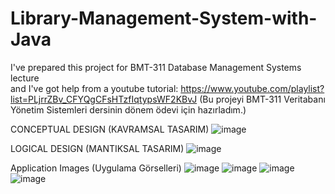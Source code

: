 # Library-Management-System-with-Java
I've prepared this project for BMT-311 Database Management Systems lecture  
and I've got help from a youtube tutorial: https://www.youtube.com/playlist?list=PLjrrZBv_CFYQgCFsHTzfIqtypsWF2KBvJ
(Bu projeyi BMT-311 Veritabanı Yönetim Sistemleri dersinin dönem ödevi için hazırladım.) 

CONCEPTUAL DESIGN (KAVRAMSAL TASARIM)
![image](https://user-images.githubusercontent.com/77192206/211918441-61d59f9d-6e86-485d-abc6-98352d8b6257.png)

LOGICAL DESIGN (MANTIKSAL TASARIM)
![image](https://user-images.githubusercontent.com/77192206/211918532-cbeefd69-7fa6-4929-afab-97021a7e41fa.png)

Application Images (Uygulama Görselleri)
![image](https://user-images.githubusercontent.com/77192206/211919316-1687c746-b1be-409f-9d57-af0f8bd54561.png)
![image](https://user-images.githubusercontent.com/77192206/211919345-2c425d3f-53bd-4114-8b43-3329a61ee1e5.png)
![image](https://user-images.githubusercontent.com/77192206/211919360-f63ab9bb-1552-4335-8ebd-b9b7953b54c5.png)
![image](https://user-images.githubusercontent.com/77192206/211919427-964bfad7-5436-4fdf-808b-bda81d7d5309.png)
